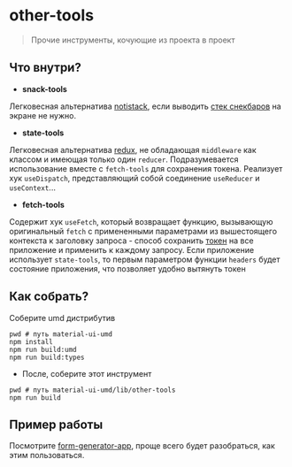 # other-tools

> Прочие инструменты, кочующие из проекта в проект

## Что внутри?

 - **snack-tools**

  Легковесная альтернатива [notistack](https://github.com/iamhosseindhv/notistack/), если выводить [стек снекбаров](https://material-ui.com/components/snackbars/#notistack) на экране не нужно.

 - **state-tools**

  Легковесная альтернатива [redux](https://redux.js.org/), не обладающая `middleware` как классом и имеющая только один `reducer`. Подразумевается использование вместе с `fetch-tools` для сохранения токена. Реализует
  хук `useDispatch`, представляющий собой соединение `useReducer` и `useContext`...

 - **fetch-tools**

  Содержит хук `useFetch`, который возвращает функцию, вызывающую оригинальный `fetch` с примененными параметрами из вышестоящего контекста к заголовку запроса - способ сохранить [токен](https://en.wikipedia.org/wiki/JSON_Web_Token) на все приложение и применить к каждому запросу. Если приложение использует `state-tools`, то первым параметром функции `headers` будет состояние приложения, что позволяет удобно вытянуть токен

## Как собрать?

Соберите umd дистрибутив

```
pwd # путь material-ui-umd
npm install
npm run build:umd
npm run build:types
```

 - После, соберите этот инструмент

```
pwd # путь material-ui-umd/lib/other-tools
npm run build
```

## Пример работы

Посмотрите [form-generator-app](../../packages/form-generator-app), проще всего будет разобраться, как этим пользоваться.
